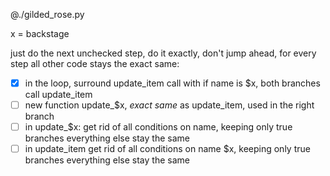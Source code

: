 @./gilded_rose.py


x = backstage


just do the next unchecked step, do it exactly, don't jump ahead, for every step all other code stays the exact same:

- [x] in the loop, surround update_item call with if name is $x, both branches call update_item
- [ ] new function update_$x, *exact same* as update_item, used in the right branch
- [ ] in update_$x:
      get rid of all conditions on name, keeping only true branches
      everything else stay the same
- [ ] in update_item
      get rid of all conditions on name $x, keeping only true branches
      everything else stay the same
